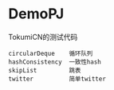 # DemoPJ
TokumiCN的测试代码

```
circularDeque    循环队列
hashConsistency  一致性hash
skipList         跳表
twitter          简单twitter
```

